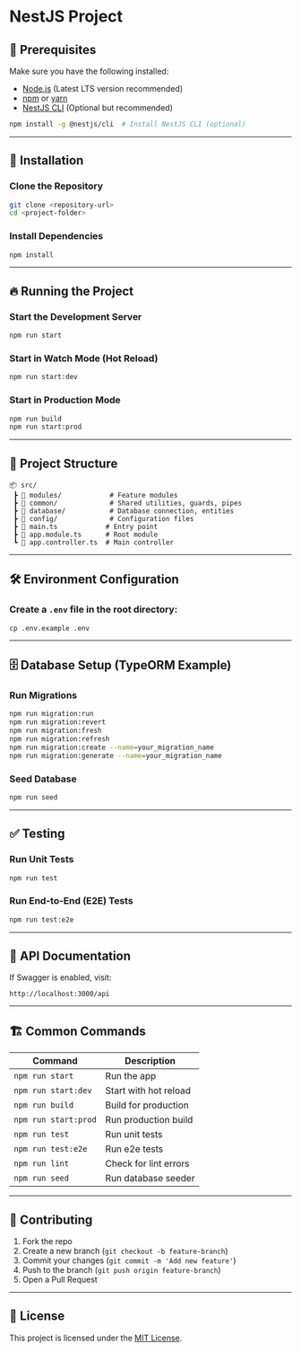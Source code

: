 # NestJS Project

## 📌 Prerequisites
Make sure you have the following installed:
- [Node.js](https://nodejs.org/) (Latest LTS version recommended)
- [npm](https://www.npmjs.com/) or [yarn](https://yarnpkg.com/)
- [NestJS CLI](https://docs.nestjs.com/) (Optional but recommended)

```sh
npm install -g @nestjs/cli  # Install NestJS CLI (optional)
```

---

## 🚀 Installation
### Clone the Repository
```sh
git clone <repository-url>
cd <project-folder>
```

### Install Dependencies
```sh
npm install
```

---

## 🔥 Running the Project
### Start the Development Server
```sh
npm run start
```

### Start in Watch Mode (Hot Reload)
```sh
npm run start:dev
```

### Start in Production Mode
```sh
npm run build
npm run start:prod
```

---

## 📂 Project Structure
```
📦 src/
 ┣ 📂 modules/            # Feature modules
 ┣ 📂 common/             # Shared utilities, guards, pipes
 ┣ 📂 database/           # Database connection, entities
 ┣ 📂 config/             # Configuration files
 ┣ 📜 main.ts            # Entry point
 ┣ 📜 app.module.ts      # Root module
 ┗ 📜 app.controller.ts  # Main controller
```

---

## 🛠 Environment Configuration
### Create a `.env` file in the root directory:
```
cp .env.example .env

```

---

## 🗄️ Database Setup (TypeORM Example)
### Run Migrations
```sh
npm run migration:run                                                      
npm run migration:revert
npm run migration:fresh
npm run migration:refresh
npm run migration:create --name=your_migration_name
npm run migration:generate --name=your_migration_name
```

### Seed Database
```sh
npm run seed
```

---

## ✅ Testing
### Run Unit Tests
```sh
npm run test
```

### Run End-to-End (E2E) Tests
```sh
npm run test:e2e
```

---

## 📖 API Documentation
If Swagger is enabled, visit:
```
http://localhost:3000/api
```

---

## 🏗️ Common Commands
| Command | Description |
|---------|-------------|
| `npm run start` | Run the app |
| `npm run start:dev` | Start with hot reload |
| `npm run build` | Build for production |
| `npm run start:prod` | Run production build |
| `npm run test` | Run unit tests |
| `npm run test:e2e` | Run e2e tests |
| `npm run lint` | Check for lint errors |
| `npm run seed` | Run database seeder |

---

## 📌 Contributing
1. Fork the repo
2. Create a new branch (`git checkout -b feature-branch`)
3. Commit your changes (`git commit -m 'Add new feature'`)
4. Push to the branch (`git push origin feature-branch`)
5. Open a Pull Request

---

## 📜 License
This project is licensed under the [MIT License](LICENSE).

